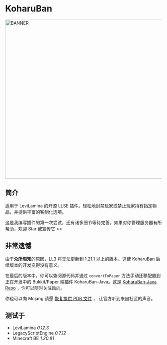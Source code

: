 # KoharuBan

<img src="./logo.png" alt="BANNER" width="512" />

## 简介

适用于 LeviLamina 的开源 LLSE 插件。轻松地封禁玩家或禁止玩家持有指定物品，并提供丰富的客制化选项。

这是我编写插件的第一次尝试，还有诸多细节等待完善。如果对你管理服务器有所帮助，欢迎 Star 或宣传它 ><

## 非常遗憾

由于**众所周知**的原因，LL3 将无法更新到 1.21.1 以上的版本。这使 KoharuBan 后续版本的开发变得没有意义。

在最后的版本中，你可以查阅源代码并通过 `convertToPaper` 方法手动迁移配置到正在开发中的 Bukkit/Paper 端插件 KoharuBan-Java。这是 [KoharuBan-Java Repo](https://github.com/daisukiKaffuChino/KoharuBan-Java) ，你可以随时关注动向。

你也可以向 Mojang 请愿  [恢复提供 PDB 文件](https://feedback.minecraft.net/hc/en-us/community/posts/27425253557389-Request-to-Continue-Providing-PDB-Files-in-Future-BDS-Versions) ， 让官方听到来自社区的声音。

## 测试于

- LeviLamina *0.12.3*
- LegacyScriptEngine *0.7.12*
- Minecraft BE *1.20.81*
